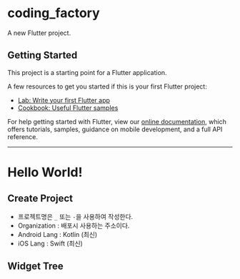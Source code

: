 # coding_factory

A new Flutter project.

## Getting Started

This project is a starting point for a Flutter application.

A few resources to get you started if this is your first Flutter project:

- [Lab: Write your first Flutter app](https://flutter.dev/docs/get-started/codelab)
- [Cookbook: Useful Flutter samples](https://flutter.dev/docs/cookbook)

For help getting started with Flutter, view our
[online documentation](https://flutter.dev/docs), which offers tutorials,
samples, guidance on mobile development, and a full API reference.

---
# Hello World!
## Create Project
- 프로젝트명은 `_` 또는 `-`을 사용하여 작성한다.
- Organization : 배포시 사용하는 주소이다.
- Android Lang : Kotlin (최신)
- iOS Lang : Swift (최신)
## Widget Tree